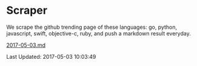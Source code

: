 # Scraper

We scrape the github trending page of these languages: go, python, javascript, swift, objective-c, ruby, and push a markdown result everyday.

[2017-05-03.md](https://github.com/henson/Scraper/blob/master/2017-05-03.md)

Last Updated: 2017-05-03 10:03:49